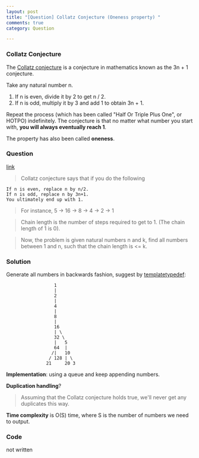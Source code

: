 ```yaml
---
layout: post
title: "[Question] Collatz Conjecture (Oneness property) "
comments: true
category: Question

---
```


### Collatz Conjecture

The [Collatz conjecture](http://en.wikipedia.org/wiki/Collatz_conjecture) is a conjecture in mathematics known as the 3n + 1 conjecture. 

Take any natural number n. 

1. If n is even, divide it by 2 to get n / 2. 
1. If n is odd, multiply it by 3 and add 1 to obtain 3n + 1. 

Repeat the process (which has been called "Half Or Triple Plus One", or HOTPO) indefinitely. The conjecture is that no matter what number you start with, __you will always eventually reach 1__. 

The property has also been called __oneness__. 

### Question 

[link](http://stackoverflow.com/questions/5437445/collatz-conjecture-related-interview)

> Collatz conjecture says that if you do the following

    If n is even, replace n by n/2.
    If n is odd, replace n by 3n+1.
    You ultimately end up with 1.

> For instance, 5 -> 16 -> 8 -> 4 -> 2 -> 1

> Chain length is the number of steps required to get to 1. (The chain length of 1 is 0).

> Now, the problem is given natural numbers n and k, find all numbers between 1 and n, such that the chain length is <= k. 

### Solution

Generate all numbers in backwards fashion, suggest by [templatetypedef](http://stackoverflow.com/a/5437672): 

                      1
                      |
                      2
                      |
                      4
                      |
                      8
                      |
                      16
                      | \
                      32 \
                      |   5
                      64  |
                     /|   10
                    / 128 | \
                   21     20 3

__Implementation__: using a queue and keep appending numbers. 

__Duplication handling__? 

> Assuming that the Collatz conjecture holds true, we'll never get any duplicates this way.

__Time complexity__ is O(S) time, where S is the number of numbers we need to output.

### Code

not written
